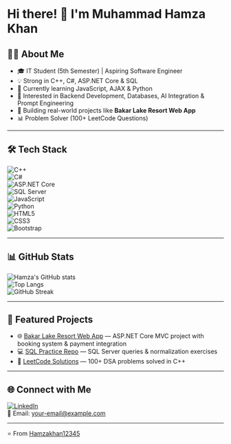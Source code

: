 # Hi there! 👋 I'm Muhammad Hamza Khan  

## 👨‍💻 About Me  
- 🎓 IT Student (5th Semester) | Aspiring Software Engineer  
- 💡 Strong in C++, C#, ASP.NET Core & SQL  
- 🌱 Currently learning JavaScript, AJAX & Python  
- 🤖 Interested in Backend Development, Databases, AI Integration & Prompt Engineering  
- 🚀 Building real-world projects like **Bakar Lake Resort Web App**  
- 📊 Problem Solver (100+ LeetCode Questions)  

---

## 🛠 Tech Stack  

![C++](https://img.shields.io/badge/-C++-00599C?style=flat&logo=cplusplus&logoColor=white)  
![C#](https://img.shields.io/badge/-C%23-239120?style=flat&logo=c-sharp&logoColor=white)  
![ASP.NET Core](https://img.shields.io/badge/-ASP.NET%20Core-512BD4?style=flat&logo=dotnet&logoColor=white)  
![SQL Server](https://img.shields.io/badge/-SQL%20Server-CC2927?style=flat&logo=microsoft-sql-server&logoColor=white)  
![JavaScript](https://img.shields.io/badge/-JavaScript-F7DF1E?style=flat&logo=javascript&logoColor=black)  
![Python](https://img.shields.io/badge/-Python-3776AB?style=flat&logo=python&logoColor=white)  
![HTML5](https://img.shields.io/badge/-HTML5-E34F26?style=flat&logo=html5&logoColor=white)  
![CSS3](https://img.shields.io/badge/-CSS3-1572B6?style=flat&logo=css3&logoColor=white)  
![Bootstrap](https://img.shields.io/badge/-Bootstrap-7952B3?style=flat&logo=bootstrap&logoColor=white)  

---

## 📊 GitHub Stats  

![Hamza's GitHub stats](https://github-readme-stats.vercel.app/api?username=Hamzakhan12345&show_icons=true&theme=radical)  
![Top Langs](https://github-readme-stats.vercel.app/api/top-langs/?username=Hamzakhan12345&layout=compact&theme=radical)  
![GitHub Streak](https://streak-stats.demolab.com?user=Hamzakhan12345&theme=radical)  

---

## 📌 Featured Projects  

- 🌐 [Bakar Lake Resort Web App](#) — ASP.NET Core MVC project with booking system & payment integration  
- 💻 [SQL Practice Repo](#) — SQL Server queries & normalization exercises  
- 🧩 [LeetCode Solutions](#) — 100+ DSA problems solved in C++  

---

## 🌐 Connect with Me  

[![LinkedIn](https://img.shields.io/badge/LinkedIn-blue?logo=linkedin&logoColor=white)](https://www.linkedin.com/in/YOUR-LINKEDIN)  
📧 Email: your-email@example.com  

---
⭐️ From [Hamzakhan12345](https://github.com/Hamzakhan12345)
